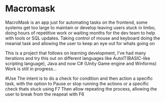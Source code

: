 # Macromask
MacroMask is an app just for automating tasks on the frontend, some systems get too large to maintain or develop leaving users stuck in limbo, doing hours of repetitive work or waiting months for the dev team to help with tools or SQL updates. Taking control of mouse and keyboard doing the meanial task and allowing the user to keep an eye out for whats going on

This is a project that follows on learning development, I've had many iterations and try this out on different languages like AutoIT(BASIC-like scripting language), Java and now C# (Unity Game engine and Winforms)
Work is still in progress...

#Use
The intent is to do a check for condition and then action a specific task, with the option to Pause or stop running the actions or a specific check thats stuck using F7
Then allow repeating the process, allowing the user to break from the reapeat with F6

